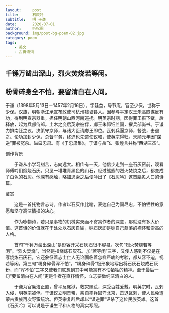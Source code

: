 ```yaml
---
layout:     post
title:      石灰吟
subtitle:   明 于谦
date:       2020-07-01
author:     听松阁
background: img/post-bg-poem-02.jpg
category: poem
tags:
    - 美文
    - 古典诗词
---
```


## 千锤万凿出深山，烈火焚烧若等闲。

## 粉骨碎身全不怕，要留清白在人间。





于谦（1398年5月13日－1457年2月16日），字廷益，号节庵，官至少保，世称于少保。汉族，明朝浙江承宣布政使司杭州钱塘县人。因参与平定汉王朱高煦谋反有功，得到明宣宗器重，担任明朝山西河南巡抚。明英宗时期，因得罪王振下狱，后释放，起为兵部侍郎。土木之变后英宗被俘，郕王朱祁钰监国，擢兵部尚书。于谦力排南迁之议，决策守京师，与诸大臣请郕王即位。瓦剌兵逼京师，督战，击退之。论功加封少保，总督军务，终迫也先遣使议和，使英宗得归。天顺元年因“谋逆”罪被冤杀。谥曰忠肃。有《于忠肃集》。于谦与岳飞、张煌言并称“西湖三杰”。





创作背景



　　于谦从小学习刻苦，志向远大。相传有一天，他信步走到一座石灰窑前，观看师傅吟们煅烧石灰。只见一堆堆青黑色的山石，经过熊熊的烈火焚烧之后，都变成了白色的石灰。他深有感触，略加思索之后便吟出了《石灰吟》这首脍炙人口的诗篇。





鉴赏



　　这是一首托物言志诗。作者以石灰作比喻，表达自己为国尽忠，不怕牺牲的意愿和坚守高洁情操的决心。



　　作为咏物诗，若只是事物的机械实录而不寄寓作者的深意，那就没有多大价值。这首诗的价值就在于处处以石灰自喻，咏石灰即是咏自己磊落的襟怀和崇高的人格。



　　首句“千锤万凿出深山”是形容开采石灰石很不容易。次句“烈火焚烧若等闲”。“烈火焚烧”，当然是指烧炼石灰石。加“若等闲”三字，又使人感到不仅是在写烧炼石灰石，它还象征着志士仁人无论面临着怎样严峻的考验，都从容不迫，视若等闲。第三句“粉身碎骨浑不怕”。“粉身碎骨”极形象地写出将石灰石烧成石灰粉，而“浑不怕”三字又使我们联想到其中可能寓有不怕牺牲的精神。至于最后一句“要留清白在人间”更是作者在直抒情怀，立志要做纯洁清白的人。



　　于谦为官廉洁正直，曾平反冤狱，救灾赈荒，深受百姓爱戴。明英宗时，瓦剌入侵，明英宗被俘。于谦议立明景帝，亲自率兵固守北京，击退瓦剌，使人民免遭蒙古贵族再次野蛮统治。但英宗复辟后却以“谋逆罪”诬杀了这位民族英雄。这首《石灰吟》可以说是于谦生平和人格的真实写照。
